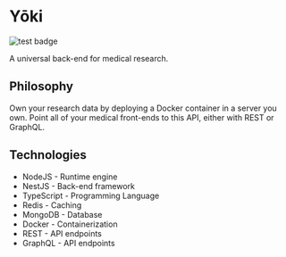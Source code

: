# Yōki

![test badge](https://github.com/hainstech/yoki/actions/workflows/node-test.yml/badge.svg)

A universal back-end for medical research.

## Philosophy

Own your research data by deploying a Docker container in a server you own. Point all of your medical front-ends to this API, either with REST or GraphQL.

## Technologies

- NodeJS - Runtime engine
- NestJS - Back-end framework
- TypeScript - Programming Language
- Redis - Caching
- MongoDB - Database
- Docker - Containerization
- REST - API endpoints
- GraphQL - API endpoints
